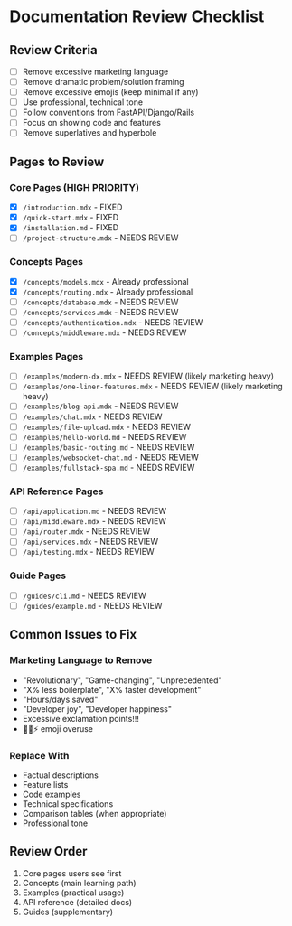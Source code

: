# Documentation Review Checklist

## Review Criteria
- [ ] Remove excessive marketing language
- [ ] Remove dramatic problem/solution framing
- [ ] Remove excessive emojis (keep minimal if any)
- [ ] Use professional, technical tone
- [ ] Follow conventions from FastAPI/Django/Rails
- [ ] Focus on showing code and features
- [ ] Remove superlatives and hyperbole

## Pages to Review

### Core Pages (HIGH PRIORITY)
- [x] `/introduction.mdx` - FIXED
- [x] `/quick-start.mdx` - FIXED
- [x] `/installation.md` - FIXED
- [ ] `/project-structure.mdx` - NEEDS REVIEW

### Concepts Pages
- [x] `/concepts/models.mdx` - Already professional
- [x] `/concepts/routing.mdx` - Already professional
- [ ] `/concepts/database.mdx` - NEEDS REVIEW
- [ ] `/concepts/services.mdx` - NEEDS REVIEW
- [ ] `/concepts/authentication.mdx` - NEEDS REVIEW
- [ ] `/concepts/middleware.mdx` - NEEDS REVIEW

### Examples Pages
- [ ] `/examples/modern-dx.mdx` - NEEDS REVIEW (likely marketing heavy)
- [ ] `/examples/one-liner-features.mdx` - NEEDS REVIEW (likely marketing heavy)
- [ ] `/examples/blog-api.mdx` - NEEDS REVIEW
- [ ] `/examples/chat.mdx` - NEEDS REVIEW
- [ ] `/examples/file-upload.mdx` - NEEDS REVIEW
- [ ] `/examples/hello-world.md` - NEEDS REVIEW
- [ ] `/examples/basic-routing.md` - NEEDS REVIEW
- [ ] `/examples/websocket-chat.md` - NEEDS REVIEW
- [ ] `/examples/fullstack-spa.md` - NEEDS REVIEW

### API Reference Pages
- [ ] `/api/application.md` - NEEDS REVIEW
- [ ] `/api/middleware.mdx` - NEEDS REVIEW
- [ ] `/api/router.mdx` - NEEDS REVIEW
- [ ] `/api/services.mdx` - NEEDS REVIEW
- [ ] `/api/testing.mdx` - NEEDS REVIEW

### Guide Pages
- [ ] `/guides/cli.md` - NEEDS REVIEW
- [ ] `/guides/example.md` - NEEDS REVIEW

## Common Issues to Fix

### Marketing Language to Remove
- "Revolutionary", "Game-changing", "Unprecedented"
- "X% less boilerplate", "X% faster development"
- "Hours/days saved"
- "Developer joy", "Developer happiness"
- Excessive exclamation points!!!
- 🚀🔥⚡ emoji overuse

### Replace With
- Factual descriptions
- Feature lists
- Code examples
- Technical specifications
- Comparison tables (when appropriate)
- Professional tone

## Review Order
1. Core pages users see first
2. Concepts (main learning path)
3. Examples (practical usage)
4. API reference (detailed docs)
5. Guides (supplementary)